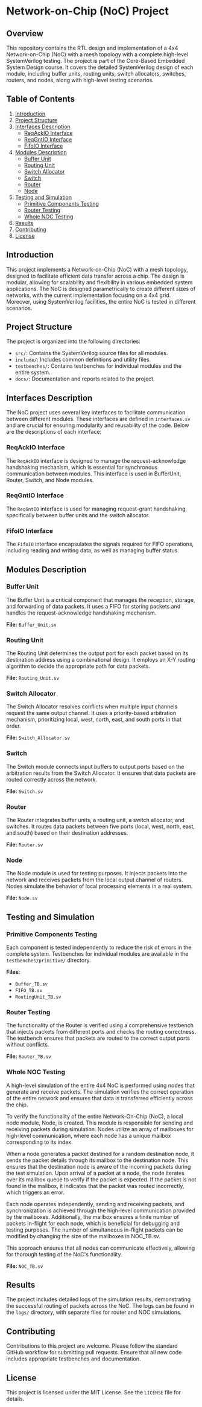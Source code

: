 # Network-on-Chip (NoC) Project

## Overview

This repository contains the RTL design and implementation of a 4x4 Network-on-Chip (NoC) with a mesh topology with a complete high-level SystemVerilog testing. The project is part of the Core-Based Embedded System Design course. It covers the detailed SystemVerilog design of each module, including buffer units, routing units, switch allocators, switches, routers, and nodes, along with high-level testing scenarios.

## Table of Contents

1. [Introduction](#introduction)
2. [Project Structure](#project-structure)
3. [Interfaces Description](#interfaces-description)
   - [ReqAckIO Interface](#reqackio-interface)
   - [ReqGntIO Interface](#reqgntio-interface)
   - [FifoIO Interface](#fifoio-interface)
4. [Modules Description](#modules-description)
   - [Buffer Unit](#buffer-unit)
   - [Routing Unit](#routing-unit)
   - [Switch Allocator](#switch-allocator)
   - [Switch](#switch)
   - [Router](#router)
   - [Node](#node)
5. [Testing and Simulation](#testing-and-simulation)
   - [Primitive Components Testing](#primitive-components-testing)
   - [Router Testing](#router-testing)
   - [Whole NOC Testing](#whole-noc-testing)
6. [Results](#results)
7. [Contributing](#contributing)
8. [License](#license)

## Introduction

This project implements a Network-on-Chip (NoC) with a mesh topology, designed to facilitate efficient data transfer across a chip. The design is modular, allowing for scalability and flexibility in various embedded system applications. The NoC is designed parametrically to create different sizes of networks, with the current implementation focusing on a 4x4 grid. Moreover, using SystemVerilog facilities, the entire NoC is tested in different scenarios.

## Project Structure

The project is organized into the following directories:

- `src/`: Contains the SystemVerilog source files for all modules.
- `include/`: Includes common definitions and utility files.
- `testbenches/`: Contains testbenches for individual modules and the entire system.
- `docs/`: Documentation and reports related to the project.

## Interfaces Description

The NoC project uses several key interfaces to facilitate communication between different modules. These interfaces are defined in `interfaces.sv` and are crucial for ensuring modularity and reusability of the code. Below are the descriptions of each interface:

### ReqAckIO Interface

The `ReqAckIO` interface is designed to manage the request-acknowledge handshaking mechanism, which is essential for synchronous communication between modules. This interface is used in BufferUnit, Router, Switch, and Node modules.

### ReqGntIO Interface

The `ReqGntIO` interface is used for managing request-grant handshaking, specifically between buffer units and the switch allocator.

### FifoIO Interface

The `FifoIO` interface encapsulates the signals required for FIFO operations, including reading and writing data, as well as managing buffer status.

## Modules Description

### Buffer Unit

The Buffer Unit is a critical component that manages the reception, storage, and forwarding of data packets. It uses a FIFO for storing packets and handles the request-acknowledge handshaking mechanism.

**File:** `Buffer_Unit.sv`

### Routing Unit

The Routing Unit determines the output port for each packet based on its destination address using a combinational design. It employs an X-Y routing algorithm to decide the appropriate path for data packets.

**File:** `Routing_Unit.sv`

### Switch Allocator

The Switch Allocator resolves conflicts when multiple input channels request the same output channel. It uses a priority-based arbitration mechanism, prioritizing local, west, north, east, and south ports in that order.

**File:** `Switch_Allocator.sv`

### Switch

The Switch module connects input buffers to output ports based on the arbitration results from the Switch Allocator. It ensures that data packets are routed correctly across the network.

**File:** `Switch.sv`

### Router

The Router integrates buffer units, a routing unit, a switch allocator, and switches. It routes data packets between five ports (local, west, north, east, and south) based on their destination addresses.

**File:** `Router.sv`

### Node

The Node module is used for testing purposes. It injects packets into the network and receives packets from the local output channel of routers. Nodes simulate the behavior of local processing elements in a real system.

**File:** `Node.sv`

## Testing and Simulation

### Primitive Components Testing

Each component is tested independently to reduce the risk of errors in the complete system. Testbenches for individual modules are available in the `testbenches/primitive/` directory.

**Files:**
- `Buffer_TB.sv`
- `FIFO_TB.sv`
- `RoutingUnit_TB.sv`

### Router Testing

The functionality of the Router is verified using a comprehensive testbench that injects packets from different ports and checks the routing correctness. The testbench ensures that packets are routed to the correct output ports without conflicts.

**File:** `Router_TB.sv`

### Whole NOC Testing

A high-level simulation of the entire 4x4 NoC is performed using nodes that generate and receive packets. The simulation verifies the correct operation of the entire network and ensures that data is transferred efficiently across the chip.

To verify the functionality of the entire Network-On-Chip (NoC), a local node module, Node, is created. This module is responsible for sending and receiving packets during simulation. Nodes utilize an array of mailboxes for high-level communication, where each node has a unique mailbox corresponding to its index.

When a node generates a packet destined for a random destination node, it sends the packet details through its mailbox to the destination node. This ensures that the destination node is aware of the incoming packets during the test simulation. Upon arrival of a packet at a node, the node iterates over its mailbox queue to verify if the packet is expected. If the packet is not found in the mailbox, it indicates that the packet was routed incorrectly, which triggers an error.

Each node operates independently, sending and receiving packets, and synchronization is achieved through the high-level communication provided by the mailboxes. Additionally, the mailbox ensures a finite number of packets in-flight for each node, which is beneficial for debugging and testing purposes. The number of simultaneous in-flight packets can be modified by changing the size of the mailboxes in NOC_TB.sv.

This approach ensures that all nodes can communicate effectively, allowing for thorough testing of the NoC's functionality.

**File:** `NOC_TB.sv`

## Results

The project includes detailed logs of the simulation results, demonstrating the successful routing of packets across the NoC. The logs can be found in the `logs/` directory, with separate files for router and NOC simulations.

## Contributing

Contributions to this project are welcome. Please follow the standard GitHub workflow for submitting pull requests. Ensure that all new code includes appropriate testbenches and documentation.

## License

This project is licensed under the MIT License. See the `LICENSE` file for details.
